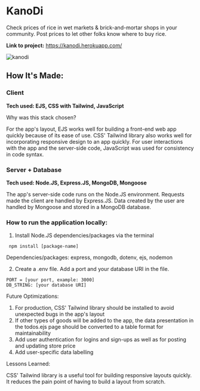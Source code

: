 # KanoDi

Check prices of rice in wet markets & brick-and-mortar shops in your community. Post prices to let other folks know where to buy rice.

**Link to project:** https://kanodi.herokuapp.com/


![kanodi](https://user-images.githubusercontent.com/68641417/193819821-ca38ddf1-a491-42ea-b9d4-c9bc969f5b5c.gif)

## How It's Made:

### Client
**Tech used: EJS, CSS with Tailwind, JavaScript**

Why was this stack chosen?

For the app's layout, EJS works well for building a front-end web app quickly because of its ease of use. CSS' Tailwind library also works well for incorporating responsive design to an app quickly. For user interactions with the app and the server-side code, JavaScript was used for consistency in code syntax.

### Server + Database
**Tech used: Node.JS, Express.JS, MongoDB, Mongoose**

The app's server-side code runs on the Node.JS environment. Requests made the client are handled by Express.JS. Data created by the user are handled by Mongoose and stored in a MongoDB database.

### How to run the application locally:

1. Install Node.JS dependencies/packages via the terminal
 ```
  npm install [package-name]
  ```
  Dependencies/packages: express, mongodb, dotenv, ejs, nodemon
  
2. Create a .env file. Add a port and your database URI in the file.
```
PORT = [your port, example: 3000]
DB_STRING: [your database URI]
```

Future Optimizations:
1. For production, CSS' Tailwind library should be installed to avoid unexpected bugs in the app's layout
2. If other types of goods will be added to the app, the data presentation in the todos.ejs page should be converted to a table format for maintainability
3. Add user authentication for logins and sign-ups as well as for posting and updating store price
4. Add user-specific data labelling

Lessons Learned:

CSS' Tailwind library is a useful tool for building responsive layouts quickly. It reduces the pain point of having to build a layout from scratch.
